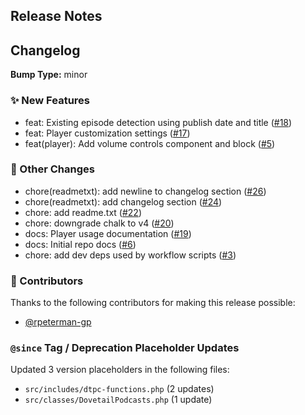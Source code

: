 ## Release Notes



## Changelog

**Bump Type:** minor

### ✨ New Features
- feat: Existing episode detection using publish date and title ([#18](https://github.com/PRX/Dovetail-Wordpress-Plugin/pull/18))
- feat: Player customization settings ([#17](https://github.com/PRX/Dovetail-Wordpress-Plugin/pull/17))
- feat(player): Add volume controls component and block ([#5](https://github.com/PRX/Dovetail-Wordpress-Plugin/pull/5))

### 🔄 Other Changes
- chore(readmetxt): add newline to changelog section ([#26](https://github.com/PRX/Dovetail-Wordpress-Plugin/pull/26))
- chore(readmetxt): add changelog section ([#24](https://github.com/PRX/Dovetail-Wordpress-Plugin/pull/24))
- chore: add readme.txt ([#22](https://github.com/PRX/Dovetail-Wordpress-Plugin/pull/22))
- chore: downgrade chalk to v4 ([#20](https://github.com/PRX/Dovetail-Wordpress-Plugin/pull/20))
- docs: Player usage documentation ([#19](https://github.com/PRX/Dovetail-Wordpress-Plugin/pull/19))
- docs: Initial repo docs ([#6](https://github.com/PRX/Dovetail-Wordpress-Plugin/pull/6))
- chore: add dev deps used by workflow scripts ([#3](https://github.com/PRX/Dovetail-Wordpress-Plugin/pull/3))

### 👏 Contributors

Thanks to the following contributors for making this release possible:

- [@rpeterman-gp](https://github.com/rpeterman-gp)

### `@since` Tag / Deprecation Placeholder Updates

Updated 3 version placeholders in the following files:

* `src/includes/dtpc-functions.php` (2 updates)
* `src/classes/DovetailPodcasts.php` (1 update)
